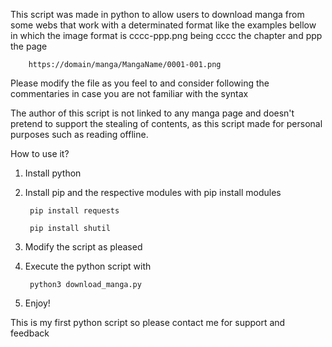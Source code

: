 This script was made in python to allow users to download manga from some webs that work with a determinated format like the examples bellow in which the image format is cccc-ppp.png being cccc the chapter and ppp the page

        https://domain/manga/MangaName/0001-001.png

Please modify the file as you feel to and consider following the commentaries in case you are not familiar with the syntax

The author of this script is not linked to any manga page and doesn't pretend to support the stealing of contents, as this script made for personal purposes such as reading offline.

How to use it?

1. Install python
2. Install pip and the respective modules with pip install modules

        pip install requests

        pip install shutil

3. Modify the script as pleased
4. Execute the python script with

        python3 download_manga.py

5. Enjoy!


This is my first python script so please contact me for support and feedback
